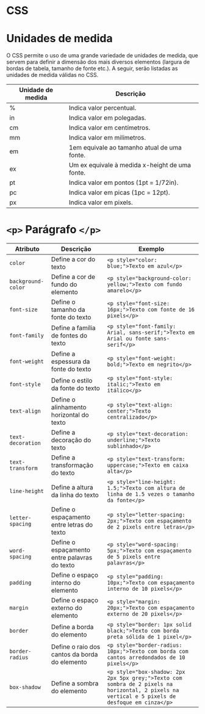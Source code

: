 # CSS

# Unidades de medida

O CSS permite o uso de uma grande variedade de unidades de medida, que servem para definir
a dimensão dos mais diversos elementos (largura de bordas de tabela, tamanho de fonte etc.).
A seguir, serão listadas as unidades de medida válidas no CSS.

| Unidade de medida| Descrição   
|--|--|                                                                                                                                               
|% |Indica valor percentual.|
|in|Indica valor em polegadas.|    
|cm|Indica valor em centímetros.|   
|mm|Indica valor em milímetros.|  
|em|1em equivale ao tamanho atual de uma fonte.|
|ex|Um ex equivale à medida x-height de uma fonte.|   
|pt|Indica valor em pontos (1pt = 1/72in). |
|pc|Indica valor em picas (1pc = 12pt).|
|px|Indica valor em pixels.|

# `<p>` Parágrafo `</p>`


| Atributo | Descrição | Exemplo |
| --- | --- | --- |
| `color` | Define a cor do texto | `<p style="color: blue;">Texto em azul</p>` |
| `background-color` | Define a cor de fundo do elemento | `<p style="background-color: yellow;">Texto com fundo amarelo</p>` |
| `font-size` | Define o tamanho da fonte do texto | `<p style="font-size: 16px;">Texto com fonte de 16 pixels</p>` |
| `font-family` | Define a família de fontes do texto | `<p style="font-family: Arial, sans-serif;">Texto em Arial ou fonte sans-serif</p>` |
| `font-weight` | Define a espessura da fonte do texto | `<p style="font-weight: bold;">Texto em negrito</p>` |
| `font-style` | Define o estilo da fonte do texto | `<p style="font-style: italic;">Texto em itálico</p>` |
| `text-align` | Define o alinhamento horizontal do texto | `<p style="text-align: center;">Texto centralizado</p>` |
| `text-decoration` | Define a decoração do texto | `<p style="text-decoration: underline;">Texto sublinhado</p>` |
| `text-transform` | Define a transformação do texto | `<p style="text-transform: uppercase;">Texto em caixa alta</p>` |
| `line-height` | Define a altura da linha do texto | `<p style="line-height: 1.5;">Texto com altura de linha de 1.5 vezes o tamanho da fonte</p>` |
| `letter-spacing` | Define o espaçamento entre letras do texto | `<p style="letter-spacing: 2px;">Texto com espaçamento de 2 pixels entre letras</p>` |
| `word-spacing` | Define o espaçamento entre palavras do texto | `<p style="word-spacing: 5px;">Texto com espaçamento de 5 pixels entre palavras</p>` |
| `padding` | Define o espaço interno do elemento | `<p style="padding: 10px;">Texto com espaçamento interno de 10 pixels</p>` |
| `margin` | Define o espaço externo do elemento | `<p style="margin: 20px;">Texto com espaçamento externo de 20 pixels</p>` |
| `border` | Define a borda do elemento | `<p style="border: 1px solid black;">Texto com borda preta sólida de 1 pixel</p>` |
| `border-radius` | Define o raio dos cantos da borda do elemento | `<p style="border-radius: 10px;">Texto com borda com cantos arredondados de 10 pixels</p>` |
| `box-shadow` | Define a sombra do elemento | `<p style="box-shadow: 2px 2px 5px grey;">Texto com sombra de 2 pixels na horizontal, 2 pixels na vertical e 5 pixels de desfoque em cinza</p>` |
